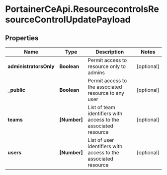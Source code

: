 # PortainerCeApi.ResourcecontrolsResourceControlUpdatePayload

## Properties
Name | Type | Description | Notes
------------ | ------------- | ------------- | -------------
**administratorsOnly** | **Boolean** | Permit access to resource only to admins | [optional] 
**_public** | **Boolean** | Permit access to the associated resource to any user | [optional] 
**teams** | **[Number]** | List of team identifiers with access to the associated resource | [optional] 
**users** | **[Number]** | List of user identifiers with access to the associated resource | [optional] 


